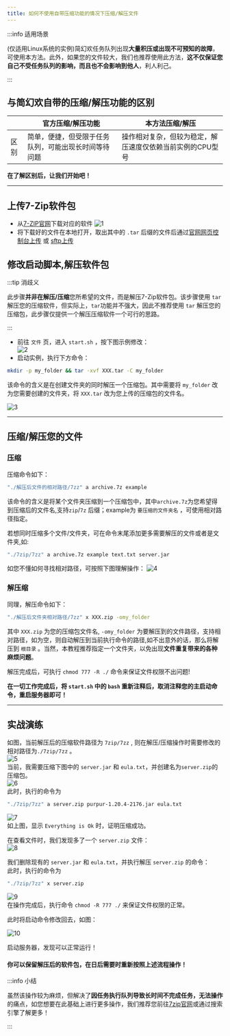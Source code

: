 ```yaml
---
title: 如何不使用自带压缩功能的情况下压缩/解压文件
---
```


:::info 适用场景

(仅适用Linux系统的实例)简幻欢任务队列出现**大量积压或出现不可预知的故障**，可使用本方法。此外，如果您的文件较大，我们也推荐使用此方法，**这不仅保证您自己不受任务队列的影响，而且也不会影响到他人**，利人利己。

:::

## 与简幻欢自带的压缩/解压功能的区别

|  | 官方压缩/解压功能 | 本方法压缩/解压 |
|---|---|---|
| 区别 | 简单，便捷，但受限于任务队列，可能出现长时间等待问题 | 操作相对复杂，但较为稳定，解压速度仅依赖当前实例的CPU型号 |

**在了解区别后，让我们开始吧！**

-----

## 上传7-Zip软件包

- 从[7-ZIP官网](https://www.7-zip.org/download.html)下载对应的软件
 ![1](/img/pages/Advancedoperations/zipinstartsh-1.png)
- 将下载好的文件在本地打开，取出其中的 `.tar` 后缀的文件后通过[官网网页控制台上传](../11-upload.md) 或 [sftp上传](../30-sftp.md)

## 修改启动脚本,解压软件包

:::tip 消歧义

此步骤**并非在解压/压缩**您所希望的文件，而是解压7-Zip软件包。该步骤使用 `tar` 解压您的压缩软件，但实际上，`tar`功能并不强大，因此不推荐使用 `tar` 解压您的压缩包，此步骤仅提供一个解压压缩软件一个可行的思路。

:::

- 前往 `文件` 页，进入 `start.sh` ，按下图示例修改：  
 ![2](/img/pages/Advancedoperations/zipinstartsh-2.png)
- 启动实例，执行下方命令：
  
 ```sh
 mkdir -p my_folder && tar -xvf XXX.tar -C my_folder
 ```

该命令的含义是在创建文件夹的同时解压一个压缩包。其中需要将 `my_folder` 改为您需要创建的文件夹，将 `XXX.tar` 改为您上传的压缩包的文件名。  

![3](/img/pages/Advancedoperations/zipinstartsh-3.png)

-----

## 压缩/解压您的文件

### 压缩

压缩命令如下：

```sh
"./解压后文件的相对路径/7zz" a archive.7z example
```

该命令的含义是将某个文件夹压缩到一个压缩包中，其中`archive.7z`为您希望得到压缩后的文件名,支持`zip`/`7z` 后缀；example为 `要压缩的文件夹名` ，可使用相对路径指定。  

若想同时压缩多个文件/文件夹，可在命令末尾添加更多需要解压的文件或者是文件夹,如:

```sh
"./7zip/7zz" a archive.7z example text.txt server.jar
```

如您不懂如何寻找相对路径，可按照下图理解操作：
![4](/img/pages/Advancedoperations/zipinstartsh-4.png)

### 解压缩

同理，解压命令如下：

```sh
"./解压后文件夹相对路径/7zz" x XXX.zip -omy_folder  
```

其中 `XXX.zip` 为您的压缩包文件名, ` -omy_folder ` 为要解压到的文件路径，支持相对路径，如为空，则自动解压到当前执行命令的路径,如不出意外的话，那么将解压到 `根目录` 。当然，本教程推荐指定一个文件夹，以免出现**文件重复带来的各种麻烦问题**。

解压完成后，可执行 `chmod 777 -R ./` 命令来保证文件权限不出问题!

**在一切工作完成后，将 `start.sh` 中的 `bash` 重新注释后，取消注释您的主启动命令，重启服务器即可！**

-----

## 实战演练

如图，当前解压后的压缩软件路径为 `7zip/7zz` , 则在解压/压缩操作时需要修改的相对路径为`./7zip/7zz` 。  
![5](/img/pages/Advancedoperations/zipinstartsh-5.png)  
当前，我需要压缩下图中的 `server.jar` 和 `eula.txt`，并创建名为`server.zip`的压缩包。  
![6](/img/pages/Advancedoperations/zipinstartsh-6.png)  
此时，执行的命令为

```sh
"./7zip/7zz" a server.zip purpur-1.20.4-2176.jar eula.txt 
```

![7](/img/pages/Advancedoperations/zipinstartsh-7.png)  
如上图，显示 ` Everything is Ok ` 时，证明压缩成功。  

在查看文件时，我们发现多了一个 `server.zip` 文件：  
![8](/img/pages/Advancedoperations/zipinstartsh-8.png)  

我们删除现有的 `server.jar` 和 `eula.txt`，并执行解压 `server.zip` 的命令：  
此时，执行的命令为

```sh
"./7zip/7zz" x server.zip 
```

![9](/img/pages/Advancedoperations/zipinstartsh-9.png)  
在操作完成后，执行命令 `chmod -R 777 ./` 来保证文件权限的正常。  

此时将启动命令修改回去，如图：

![10](/img/pages/Advancedoperations/zipinstartsh-10.png)

启动服务器，发现可以正常运行！

#### 你可以保留解压后的软件包，在日后需要时重新按照上述流程操作！

:::info 小结

虽然该操作较为麻烦，但解决了**因任务执行队列导致长时间不完成任务，无法操作**的痛点，如您想要在此基础上进行更多操作，我们推荐您前往[7zip官网](https://sparanoid.com/lab/7z/)或通过搜索引擎了解更多！

:::
